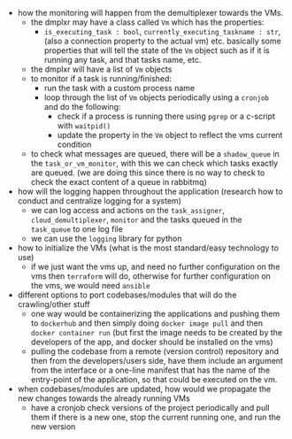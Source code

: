 - how the monitoring will happen from the demultiplexer towards the VMs.
	- the dmplxr may have a class called `Vm` which has the properties:
		- `is_executing_task : bool`, `currently_executing_taskname : str`, (also a connection property to the actual vm) etc. basically some properties that will tell the state of the `Vm` object such as if it is running any task, and that tasks name, etc.
	- the dmplxr will have a list of `Vm` objects
	- to monitor if a task is running/finished:
		- run the task with a custom process name
		- loop through the list of `Vm` objects periodically using a `cronjob` and do the following:
			- check if a process is running there using `pgrep` or a c-script with `waitpid()`
			- update the property in the `Vm` object to reflect the vms current condition
	- to check what messages are queued, there will be a `shadow_queue` in the `task_or_vm_monitor`, with this we can check which tasks exactly are queued. (we are doing this since there is no way to check to check the exact content of a queue in rabbitmq)
- how will the logging happen throughout the application (research how to conduct and centralize logging for a system)
	- we can log access and actions on the `task_assigner`, `cloud_demultiplexer`, `monitor` and the tasks queued in the `task_queue` to one log file
	- we can use the `logging` library for python
- how to initialize the VMs (what is the most standard/easy technology to use)
	- if we just want the vms up, and need no further configuration on the vms then `terraform` will do, otherwise for further configuration on the vms, we would need `ansible`
- different options to port codebases/modules that will do the crawling/other stuff
	- one way would be containerizing the applications and pushing them to `dockerhub` and then simply doing `docker image pull` and then `docker container run` (but first the image needs to be created by the developers of the app, and docker should be installed on the vms)
	- pulling the codebase from a remote (version control) repository and then from the developers/users side, have them include an argument from the interface or a one-line manifest that has the name of the entry-point of the application, so that could be executed on the vm.
- when codebases/modules are updated, how would we propagate the new changes towards the already running VMs
	- have a cronjob check versions of the project periodically and pull them if there is a new one, stop the current running one, and run the new version